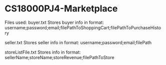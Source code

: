 # CS18000PJ4-Marketplace
Files used:
buyer.txt
Stores buyer info in format:
username;password;email;filePathToShoppingCart;filePathToPurchaseHistory

seller.txt
Stores seller info in format:
username;password;email;filePath

storeListFile.txt
Stores info in format:
sellerName;storeName;storeRevenue;filePathToStore


